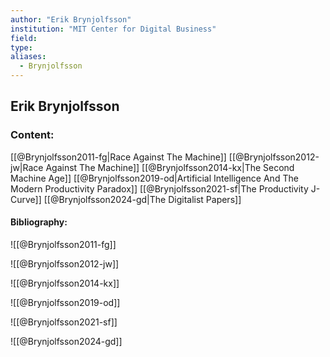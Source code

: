 ```yaml
---
author: "Erik Brynjolfsson"
institution: "MIT Center for Digital Business"
field:
type:
aliases:
  - Brynjolfsson
---
```


## Erik Brynjolfsson

### Content:
[[@Brynjolfsson2011-fg|Race Against The Machine]]
[[@Brynjolfsson2012-jw|Race Against The Machine]]
[[@Brynjolfsson2014-kx|The Second Machine Age]]
[[@Brynjolfsson2019-od|Artificial Intelligence And The Modern Productivity Paradox]]
[[@Brynjolfsson2021-sf|The Productivity J-Curve]]
[[@Brynjolfsson2024-gd|The Digitalist Papers]]

#### Bibliography:

![[@Brynjolfsson2011-fg]]

![[@Brynjolfsson2012-jw]]

![[@Brynjolfsson2014-kx]]

![[@Brynjolfsson2019-od]]

![[@Brynjolfsson2021-sf]]

![[@Brynjolfsson2024-gd]]